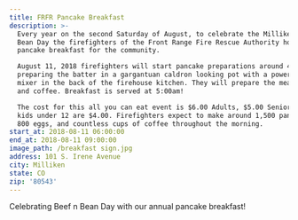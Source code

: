 ```yaml
---
title: FRFR Pancake Breakfast
description: >-
  Every year on the second Saturday of August, to celebrate the Milliken Beef ‘n
  Bean Day the firefighters of the Front Range Fire Rescue Authority host a
  pancake breakfast for the community. 

  August 11, 2018 firefighters will start pancake preparations around 4 a.m.,
  preparing the batter in a gargantuan caldron looking pot with a power drill
  mixer in the back of the firehouse kitchen. They will prepare the meat, eggs,
  and coffee. Breakfast is served at 5:00am!

  The cost for this all you can eat event is $6.00 Adults, $5.00 Seniors, and
  kids under 12 are $4.00. Firefighters expect to make around 1,500 pancakes,
  800 eggs, and countless cups of coffee throughout the morning.
start_at: 2018-08-11 06:00:00
end_at: 2018-08-11 09:00:00
image_path: /breakfast sign.jpg
address: 101 S. Irene Avenue
city: Milliken
state: CO
zip: '80543'
---
```


Celebrating Beef n Bean Day with our annual pancake breakfast!